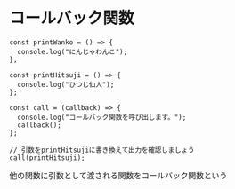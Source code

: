 # コールバック関数  
```
const printWanko = () => {
  console.log("にんじゃわんこ");
};

const printHitsuji = () => {
  console.log("ひつじ仙人");
};

const call = (callback) => {
  console.log("コールバック関数を呼び出します。");
  callback();
};

// 引数をprintHitsujiに書き換えて出力を確認しましょう
call(printHitsuji);
```
他の関数に引数として渡される関数をコールバック関数という  
